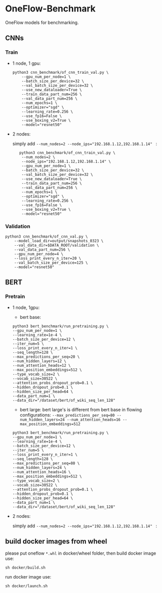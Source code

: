# OneFlow-Benchmark
OneFlow models for benchmarking.

## CNNs
### Train
* 1 node, 1 gpu:
    ```
    python3 cnn_benchmark/of_cnn_train_val.py \
        --gpu_num_per_node=1 \
        --batch_size_per_device=32 \
        --val_batch_size_per_device=32 \
        --use_new_dataloader=True \
        --train_data_part_num=256 \
        --val_data_part_num=256 \
        --num_epochs=1 \
        --optimizer="sgd" \
        --learning_rate=0.256 \
        --use_fp16=False \
        --use_boxing_v2=True \
        --model="resnet50" 
    ```

* 2 nodes:

    simply add `--num_nodes=2 --node_ips="192.168.1.12,192.168.1.14" ` :

    ```
       python3 cnn_benchmark/of_cnn_train_val.py \
        --num_nodes=2 \
        --node_ips="192.168.1.12,192.168.1.14" \
        --gpu_num_per_node=1 \
        --batch_size_per_device=32 \
        --val_batch_size_per_device=32 \
        --use_new_dataloader=True \
        --train_data_part_num=256 \
        --val_data_part_num=256 \
        --num_epochs=1 \
        --optimizer="sgd" \
        --learning_rate=0.256 \
        --use_fp16=False \
        --use_boxing_v2=True \
        --model="resnet50" 
 
    ```
### Validation
```
python3 cnn_benchmark/of_cnn_val.py \
    --model_load_dir=output/snapshots_0323 \
    --val_data_dir=$DATA_ROOT/validation \
    --val_data_part_num=256 \
    --gpu_num_per_node=4 \
    --loss_print_every_n_iter=20 \
    --val_batch_size_per_device=125 \
    --model="resnet50"
```

## BERT
### Pretrain
* 1 node, 1gpu:
    
    * bert base:
    ```
    python3 bert_benchmark/run_pretraining.py \
    --gpu_num_per_node=1 \
    --learning_rate=1e-4 \
    --batch_size_per_device=12 \
    --iter_num=5 \
    --loss_print_every_n_iter=1 \
    --seq_length=128 \
    --max_predictions_per_seq=20 \
    --num_hidden_layers=12 \
    --num_attention_heads=12 \
    --max_position_embeddings=512 \
    --type_vocab_size=2 \
    --vocab_size=30522 \
    --attention_probs_dropout_prob=0.1 \
    --hidden_dropout_prob=0.1 \
    --hidden_size_per_head=64 \
    --data_part_num=1 \
    --data_dir="/dataset/bert/of_wiki_seq_len_128" 
    ```

    * bert large:
    bert large's is different from bert base in flowing configurations: 
    `--max_predictions_per_seq=80 --num_hidden_layers=24 --num_attention_heads=16 --max_position_embeddings=512`

    ```
    python3 bert_benchmark/run_pretraining.py \
    --gpu_num_per_node=1 \
    --learning_rate=1e-4 \
    --batch_size_per_device=12 \
    --iter_num=5 \
    --loss_print_every_n_iter=1 \
    --seq_length=128 \
    --max_predictions_per_seq=80 \
    --num_hidden_layers=24 \
    --num_attention_heads=16 \
    --max_position_embeddings=512 \
    --type_vocab_size=2 \
    --vocab_size=30522 \
    --attention_probs_dropout_prob=0.1 \
    --hidden_dropout_prob=0.1 \
    --hidden_size_per_head=64 \
    --data_part_num=1 \
    --data_dir="/dataset/bert/of_wiki_seq_len_128"
    ```

* 2 nodes:

    simply add `--num_nodes=2 --node_ips="192.168.1.12,192.168.1.14" ` :


## build docker images from wheel
please put oneflow `*.whl` in docker/wheel folder, then build docker image use:
```
sh docker/build.sh
```

run docker image use:
```
sh docker/launch.sh
```
